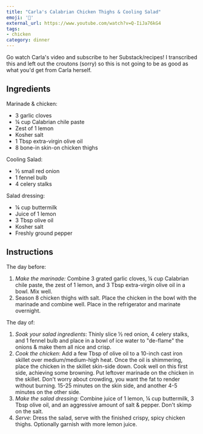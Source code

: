 ```yaml
---
title: "Carla's Calabrian Chicken Thighs & Cooling Salad"
emoji: '🐓'
external_url: https://www.youtube.com/watch?v=Q-IiJa76kG4
tags:
- chicken
category: dinner
---
```


Go watch Carla's video and subscribe to her Substack/recipes! I transcribed this
and left out the croutons (sorry) so this is not going to be as good as what you'd
get from Carla herself.

## Ingredients

Marinade & chicken:

- 3 garlic cloves
- ¼ cup Calabrian chile paste
- Zest of 1 lemon
- Kosher salt
- 1 Tbsp extra-virgin olive oil
- 8 bone-in skin-on chicken thighs

Cooling Salad:

- ½ small red onion
- 1 fennel bulb
- 4 celery stalks

Salad dressing:

- ¼ cup buttermilk
- Juice of 1 lemon
- 3 Tbsp olive oil
- Kosher salt
- Freshly ground pepper

## Instructions

The day before:

1. *Make the marinade:* Combine 3 grated garlic cloves, ¼ cup Calabrian
   chile paste, the zest of 1 lemon, and 3 Tbsp extra-virgin olive oil in a
   bowl. Mix well.
2. Season 8 chicken thighs with salt. Place the chicken in the bowl with
   the marinade and combine well. Place in the refrigerator and marinate
   overnight.

The day of:

1. *Soak your salad ingredients*: Thinly slice ½ red onion, 4 celery
   stalks, and 1 fennel bulb and place in a bowl of ice water to "de-flame"
   the onions & make them all nice and crisp.
2. *Cook the chicken*: Add a few Tbsp of olive oil to a 10-inch cast iron
   skillet over medium/medium-high heat. Once the oil is shimmering, place
   the chicken in the skillet skin-side down. Cook well on this first side,
   achieving some browning. Put leftover marinade on the chicken in the
   skillet. Don't worry about crowding, you want the fat to render without
   burning. 15-25 minutes on the skin side, and another 4-5 minutes on the
   other side.
3. *Make the salad dressing:* Combine juice of 1 lemon, ¼ cup buttermilk,
   3 Tbsp olive oil, and an aggressive amount of salt & pepper. Don't skimp
   on the salt.
4. *Serve*: Dress the salad, serve with the finished crispy, spicy chicken
   thighs. Optionally garnish with more lemon juice.
